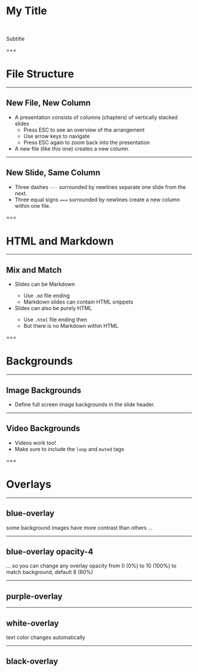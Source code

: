<!-- .slide: data-state="yellow-flag yellow-strip purple-half-circle-bottom purple-blob right-e-top" data-background-color="#009DDD" -->

# My Title

<br>

Subtitle



===

<!-- .slide: data-state="standard" -->

# File Structure

---

<!-- .slide: data-state="standard" -->

## New File, New Column
- A presentation consists of columns (chapters) of vertically stacked slides
  - Press ESC to see an overview of the arrangement
  - Use arrow keys to navigate
  - Press ESC again to zoom back into the presentation
- A new file (like this one) creates a new column.

---

<!-- .slide: data-state="standard" -->

## New Slide, Same Column

- Three dashes `---` surrounded by newlines separate one slide from the next.
- Three equal signs `===` surrounded by newlines create a new column within one file.

===

<!-- .slide: data-state="standard" -->

<h1>HTML and Markdown</h1>

---

<!-- .slide: data-state="standard" -->

<h2>Mix and Match</h2>
<ul>
  <li>Slides can be Markdown</li>
  <ul>
    <li>Use <code>.md</code> file ending</li>
    <li>Markdown slides can contain HTML snippets</li>
  </ul>
  <li>Slides can also be purely HTML</li>
  <ul>
    <li>Use <code>.html</code> file ending then</li>
    <li>But there is no Markdown within HTML</li>
  </ul>
</ul>

===

<!-- .slide: data-state="standard" data-background="./files/dna-3539309_1920.jpg"-->

# Backgrounds

---

<!-- .slide: data-state="standard" data-background="./files/dna-3539309_1920.jpg"-->

## Image Backgrounds

- Define full screen image backgrounds in the slide header.

---

<!-- .slide: data-state="standard" data-background-video="./files/Mood video Homepage 2.mp4" data-background-video-loop data-background-video-muted="true" -->

## Video Backgrounds

- Videos work too!
- Make sure to include the `loop` and `muted` tags

===

<!-- .slide: data-state="standard" data-background="./files/dna-3539309_1920.jpg"-->

# Overlays

---

<!-- .slide: data-state="logo-white yellow-flag blue-overlay" data-background="./files/dna-3539309_1920.jpg"-->

<h2>blue-overlay</h2>
some background images have more contrast than others ...

<!--
There is a obscure bug (?) where markdown headers get a HTML ID based on their
content string. Using keywords like "blue-overlay" steals focus and interferes
with the theme. That's why we need to use a HTML header <h2> instead of "##"
here.
-->

---

<!-- .slide: data-state="logo-white yellow-flag blue-overlay opacity-4" data-background="./files/dna-3539309_1920.jpg"-->

<h2>blue-overlay opacity-4</h2>
... so you can change any overlay opacity from 0&nbsp;(0%) to 10&nbsp;(100%) to match background, default 8&nbsp;(80%)

<!--
&nbsp; is a special HTML character "No Break SPace", it prevents "0 (0%)"
to be split in the middle. You can also use it for names, like Dr.&nbsp;Seuss.
-->

---

<!-- .slide: data-state="logo-part-white yellow-flag purple-overlay" data-background="./files/dna-3539309_1920.jpg"-->

<h2>purple-overlay</h2>

---

<!-- .slide: data-state="logo-color yellow-flag white-overlay" data-background="./files/dna-3539309_1920.jpg"-->

<h2>white-overlay</h2>

text color changes automatically

---

<!-- .slide: data-state="logo-part-white yellow-flag black-overlay" data-background="./files/dna-3539309_1920.jpg"-->

<h2>black-overlay</h2>
